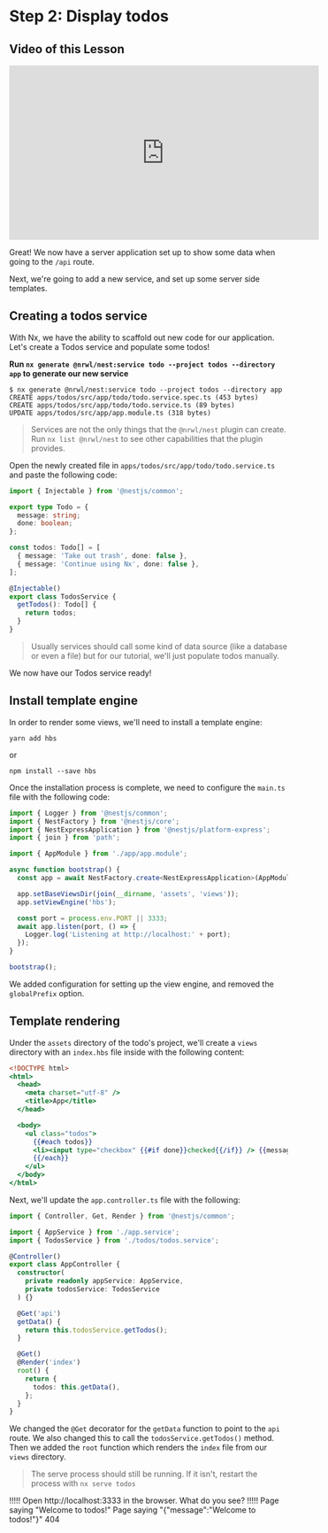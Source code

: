 # Step 2: Display todos

## Video of this Lesson

<iframe width="560" height="315" src="https://www.youtube.com/embed/I4-sO2LeVbU" frameborder="0" allow="accelerometer; autoplay; encrypted-media; gyroscope; picture-in-picture" allowfullscreen></iframe>

Great! We now have a server application set up to show some data when going to the `/api` route.

Next, we're going to add a new service, and set up some server side templates.

## Creating a todos service

With Nx, we have the ability to scaffold out new code for our application. Let's create a Todos service and populate some todos!

**Run `nx generate @nrwl/nest:service todo --project todos --directory app` to generate our new service**

```shell script
$ nx generate @nrwl/nest:service todo --project todos --directory app
CREATE apps/todos/src/app/todo/todo.service.spec.ts (453 bytes)
CREATE apps/todos/src/app/todo/todo.service.ts (89 bytes)
UPDATE apps/todos/src/app/app.module.ts (318 bytes)
```

> Services are not the only things that the `@nrwl/nest` plugin can create. Run `nx list @nrwl/nest` to see other capabilities that the plugin provides.

Open the newly created file in `apps/todos/src/app/todo/todo.service.ts` and paste the following code:

```typescript
import { Injectable } from '@nestjs/common';

export type Todo = {
  message: string;
  done: boolean;
};

const todos: Todo[] = [
  { message: 'Take out trash', done: false },
  { message: 'Continue using Nx', done: false },
];

@Injectable()
export class TodosService {
  getTodos(): Todo[] {
    return todos;
  }
}
```

> Usually services should call some kind of data source (like a database or even a file) but for our tutorial, we'll just populate todos manually.

We now have our Todos service ready!

## Install template engine

In order to render some views, we'll need to install a template engine:

```shell script
yarn add hbs
```

or

```shell script
npm install --save hbs
```

Once the installation process is complete, we need to configure the `main.ts` file with the following code:

```typescript
import { Logger } from '@nestjs/common';
import { NestFactory } from '@nestjs/core';
import { NestExpressApplication } from '@nestjs/platform-express';
import { join } from 'path';

import { AppModule } from './app/app.module';

async function bootstrap() {
  const app = await NestFactory.create<NestExpressApplication>(AppModule);

  app.setBaseViewsDir(join(__dirname, 'assets', 'views'));
  app.setViewEngine('hbs');

  const port = process.env.PORT || 3333;
  await app.listen(port, () => {
    Logger.log('Listening at http://localhost:' + port);
  });
}

bootstrap();
```

We added configuration for setting up the view engine, and removed the `globalPrefix` option.

## Template rendering

Under the `assets` directory of the todo's project, we'll create a `views` directory with an `index.hbs` file inside with the following content:

```handlebars
<!DOCTYPE html>
<html>
  <head>
    <meta charset="utf-8" />
    <title>App</title>
  </head>

  <body>
    <ul class="todos">
      {{#each todos}}
      <li><input type="checkbox" {{#if done}}checked{{/if}} /> {{message}}</li>
      {{/each}}
    </ul>
  </body>
</html>
```

Next, we'll update the `app.controller.ts` file with the following:

```typescript
import { Controller, Get, Render } from '@nestjs/common';

import { AppService } from './app.service';
import { TodosService } from './todos/todos.service';

@Controller()
export class AppController {
  constructor(
    private readonly appService: AppService,
    private todosService: TodosService
  ) {}

  @Get('api')
  getData() {
    return this.todosService.getTodos();
  }

  @Get()
  @Render('index')
  root() {
    return {
      todos: this.getData(),
    };
  }
}
```

We changed the `@Get` decorator for the `getData` function to point to the `api` route. We also changed this to call the `todosService.getTodos()` method. \
Then we added the `root` function which renders the `index` file from our `views` directory.

> The serve process should still be running. If it isn't, restart the process with `nx serve todos`

!!!!!
Open http://localhost:3333 in the browser. What do you see?
!!!!!
Page saying "Welcome to todos!"
Page saying "{"message":"Welcome to todos!"}"
404
